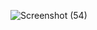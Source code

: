 ![Screenshot (54)](https://github.com/PreslavStamatov/calc/assets/122519997/5fef7fab-8505-40e5-b6f2-47d548589f39)
